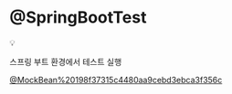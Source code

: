 # @SpringBootTest

<aside>
💡

스프링 부트 환경에서 테스트 실행

</aside>

[@MockBean%20198f37315c4480aa9cebd3ebca3f356c](@MockBean%20198f37315c4480aa9cebd3ebca3f356c)